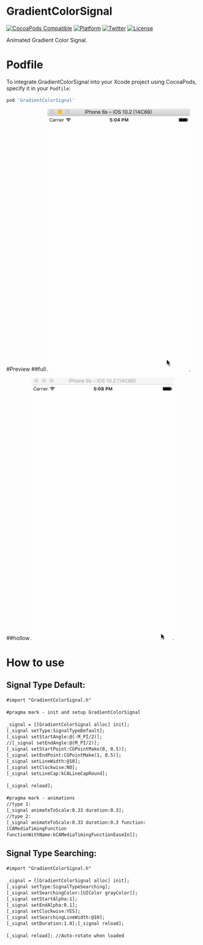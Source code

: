 # GradientColorSignal

[![CocoaPods Compatible](https://img.shields.io/cocoapods/v/GradientColorSignal.svg)](https://img.shields.io/cocoapods/v/GradientColorSignal.svg)
[![Platform](https://img.shields.io/cocoapods/p/GradientColorSignal.svg)](http://cocoadocs.org/docsets/GradientColorSignal)
[![Twitter](https://img.shields.io/badge/twitter-@DwarvenYang-blue.svg)](http://twitter.com/DwarvenYang)
[![License](https://img.shields.io/github/license/Dwarven/GradientColorSignal.svg)](https://img.shields.io/github/license/Dwarven/GradientColorSignal.svg)

Animated Gradient Color Signal.

# Podfile
To integrate GradientColorSignal into your Xcode project using CocoaPods, specify it in your `Podfile`:

```ruby
pod 'GradientColorSignal'
```
#Preview
##full
![Demo Gif](https://raw.githubusercontent.com/Dwarven/GradientColorSignal/master/demo1.gif)

##hollow
![Demo Gif](https://raw.githubusercontent.com/Dwarven/GradientColorSignal/master/demo2.gif)

# How to use
## Signal Type Default:

```obj-c
#import "GradientColorSignal.h"

#pragma mark - init and setup GradientColorSignal

_signal = [[GradientColorSignal alloc] init];
[_signal setType:SignalTypeDefault];
[_signal setStartAngle:@(-M_PI/2)];
//[_signal setEndAngle:@(M_PI/2)];
[_signal setStartPoint:CGPointMake(0, 0.5)];
[_signal setEndPoint:CGPointMake(1, 0.5)];
[_signal setLineWidth:@10];
[_signal setClockwise:NO];
[_signal setLineCap:kCALineCapRound];
        
[_signal reload];

#pragma mark - animations
//type 1:
[_signal animateToScale:0.33 duration:0.3];
//type 2:
[_signal animateToScale:0.33 duration:0.3 function:[CAMediaTimingFunction functionWithName:kCAMediaTimingFunctionEaseIn]];
```

## Signal Type Searching:

```obj-c
#import "GradientColorSignal.h"

_signal = [[GradientColorSignal alloc] init];
[_signal setType:SignalTypeSearching];
[_signal setSearchingColor:[UIColor grayColor]];
[_signal setStartAlpha:1];
[_signal setEndAlpha:0.1];
[_signal setClockwise:YES];
[_signal setSearchingLineWidth:@10];
[_signal setDuration:1.0];[_signal reload];

[_signal reload]; //Auto-rotate when loaded
```

